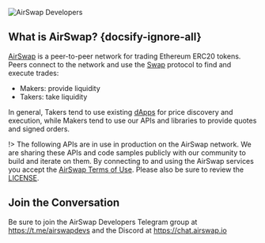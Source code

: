![AirSwap Developers](./assets/logo/AirSwap-Developers-Title.png)

## What is AirSwap? {docsify-ignore-all}

[AirSwap](https://airswap.io/) is a peer-to-peer network for trading Ethereum ERC20 tokens. Peers connect to the network and use the [Swap](https://airswap.io/whitepaper.htm) protocol to find and execute trades:

- Makers: provide liquidity
- Takers: take liquidity

In general, Takers tend to use existing [dApps](dapps/widget.md) for price discovery and execution, while Makers tend to use our APIs and libraries to provide quotes and signed orders.

!> The following APIs are in use in production on the AirSwap network. We are sharing these APIs and code samples publicly with our community to build and iterate on them. By connecting to and using the AirSwap services you accept the [AirSwap Terms of Use](https://airswap.io/airswap-terms-of-use.pdf). Please also be sure to review the [LICENSE](LICENSE.md).

## Join the Conversation

Be sure to join the AirSwap Developers Telegram group at https://t.me/airswapdevs and the Discord at https://chat.airswap.io
